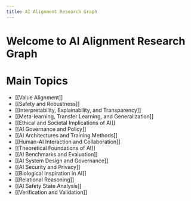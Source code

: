 ```yaml
---
title: AI Alignment Research Graph
---
```


# Welcome to AI Alignment Research Graph

# Main Topics

- [[Value Alignment]]
- [[Safety and Robustness]]
- [[Interpretability, Explainability, and Transparency]]
- [[Meta-learning, Transfer Learning, and Generalization]]
- [[Ethical and Societal Implications of AI]]
- [[AI Governance and Policy]]
- [[AI Architectures and Training Methods]]
- [[Human-AI Interaction and Collaboration]]
- [[Theoretical Foundations of AI]]
- [[AI Benchmarks and Evaluation]]
- [[AI System Design and Governance]]
- [[AI Security and Privacy]]
- [[Biological Inspiration in AI]]
- [[Relational Reasoning]]
- [[AI Safety State Analysis]]
- [[Verification and Validation]]
